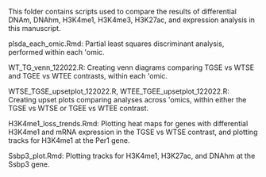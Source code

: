 This folder contains scripts used to compare the results of differential DNAm, DNAhm, H3K4me1, H3K4me3, H3K27ac, and expression analysis in this manuscript.

plsda_each_omic.Rmd: Partial least squares discriminant analysis, performed within each 'omic.

WT_TG_venn_122022.R: Creating venn diagrams comparing TGSE vs WTSE and TGEE vs WTEE contrasts, within each 'omic.

WTSE_TGSE_upsetplot_122022.R, WTEE_TGEE_upsetplot_122022.R: Creating upset plots comparing analyses across 'omics, within either the TGSE vs WTSE or TGEE vs WTEE contrast.

H3K4me1_loss_trends.Rmd: Plotting heat maps for genes with differential H3K4me1 and mRNA expression in the TGSE vs WTSE contrast, and plotting tracks for H3K4me1 at the Per1 gene.

Ssbp3_plot.Rmd: Plotting tracks for H3K4me1, H3K27ac, and DNAhm at the Ssbp3 gene.
